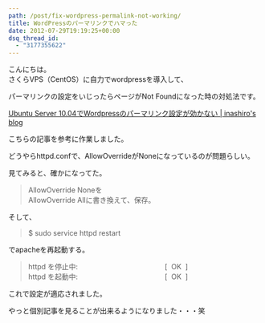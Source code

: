 ```yaml
---
path: /post/fix-wordpress-permalink-not-working/
title: WordPressのパーマリンクでハマった
date: 2012-07-29T19:19:25+00:00
dsq_thread_id:
  - "3177355622"
---
```

こんにちは。  
さくらVPS（CentOS）に自力でwordpressを導入して、

パーマリンクの設定をいじったらページがNot Foundになった時の対処法です。

<!--more-->

[Ubuntu Server 10.04でWordpressのパーマリンク設定が効かない \| inashiro's blog](http://www.inashiro.com/2011/02/09/ubuntu-server-10-04%E3%81%A7wordpress%E3%81%AE%E3%83%91%E3%83%BC%E3%83%9E%E3%83%AA%E3%83%B3%E3%82%AF%E8%A8%AD%E5%AE%9A%E3%81%8C%E5%8A%B9%E3%81%8B%E3%81%AA%E3%81%84/)

こちらの記事を参考に作業しました。

どうやらhttpd.confで、AllowOverrideがNoneになっているのが問題らしい。

見てみると、確かになってた。

<blockquote class="molokai">
  <p>
    <span class="red">AllowOverride None</span>を<br /> <span class="red">AllowOverride All</span>に書き換えて、保存。
  </p>
</blockquote>

そして、

<blockquote class="molokai">
  <p>
    $ sudo service httpd restart
  </p>
</blockquote>

でapacheを再起動する。

<blockquote class="molokai">
  <p>
    httpd を停止中:                                            [  <span class="green">OK</span>  ]<br /> httpd を起動中:                                            [  <span class="green">OK</span>  ]
  </p>
</blockquote>

これで設定が適応されました。

やっと個別記事を見ることが出来るようになりました・・・笑

<div style="font-size:0px;height:0px;line-height:0px;margin:0;padding:0;clear:both">
</div>